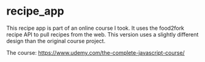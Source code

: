# recipe_app
This recipe app is part of an online course I took. It uses the food2fork recipe API to pull recipes from the web. This version uses a slightly different design than the original course project.

The course: https://www.udemy.com/the-complete-javascript-course/
